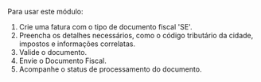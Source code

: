 Para usar este módulo:

1.  Crie uma fatura com o tipo de documento fiscal 'SE'.
2.  Preencha os detalhes necessários, como o código tributário da
    cidade, impostos e informações correlatas.
3.  Valide o documento.
4.  Envie o Documento Fiscal.
5.  Acompanhe o status de processamento do documento.

